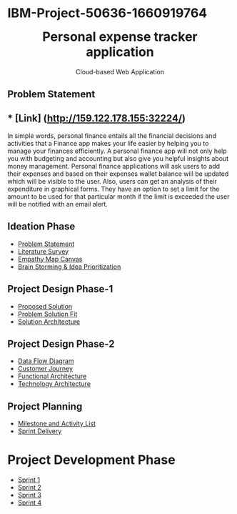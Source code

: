 # IBM-Project-50636-1660919764
<p align="center" style="margin-bottom: 0px !important;">
</p>
<h1 align="center" style="margin-top: 0px;">Personal expense tracker application</h1>

<p align="center" >Cloud-based Web Application</p>

## Problem Statement

## * [Link] (http://159.122.178.155:32224/)
In simple words, personal finance entails all the financial decisions and activities that a Finance app makes your life easier by helping you to manage your finances efficiently. A personal finance app will not only help you with budgeting and accounting but also give you helpful insights about money management.
Personal finance applications will ask users to add their expenses and based on their expenses wallet balance will be updated which will be visible to the user.  Also, users can get an analysis of their expenditure in graphical forms. They have an option to set a limit for the amount to be used for that particular month if the limit is exceeded the user will be notified with an email alert.

## Ideation Phase

* [Problem Statement](https://github.com/IBM-EPBL/IBM-Project-50636-1660919764/blob/main/ideation%20phase/Problem%20Statement.docx)
* [Literature Survey](https://github.com/IBM-EPBL/IBM-Project-50636-1660919764/blob/main/ideation%20phase/LiteratureSurvey.docx)
* [Empathy Map Canvas](https://github.com/IBM-EPBL/IBM-Project-50636-1660919764/blob/main/ideation%20phase/Empathy-Map.pdf)
* [Brain Storming & Idea Prioritization](https://github.com/IBM-EPBL/IBM-Project-50636-1660919764/blob/main/ideation%20phase/Brainstrom%20And%20Idea%20Prioritization.pdf)

## Project Design Phase-1

* [Proposed Solution](https://github.com/IBM-EPBL/IBM-Project-50636-1660919764/blob/main/Design%20phase-1/Proposed%20Solution.pdf)
* [Problem Solution Fit](https://github.com/IBM-EPBL/IBM-Project-50636-1660919764/blob/main/Design%20phase-1/Problem_solution_fit.pdf)
* [Solution Architecture](https://github.com/IBM-EPBL/IBM-Project-50636-1660919764/blob/main/Design%20phase-1/Solution%20Architecture.pdf)

## Project Design Phase-2
* [Data Flow Diagram](https://github.com/IBM-EPBL/IBM-Project-50636-1660919764/blob/main/Design%20phase-2/Data%20Flow%20Diagrams%20and%20User%20Stories.pdf)
* [Customer Journey](https://github.com/IBM-EPBL/IBM-Project-50636-1660919764/blob/main/Design%20phase-2/customer%20journey%20map.pdf)
* [Functional Architecture](https://github.com/IBM-EPBL/IBM-Project-50636-1660919764/blob/main/Design%20phase-2/Solution%20Requirements.pdf)
* [Technology Architecture](https://github.com/IBM-EPBL/IBM-Project-50636-1660919764/blob/main/Design%20phase-2/Technology%20Stack%20-%20Template.pdf)

## Project Planning
* [Milestone and Activity List](https://github.com/IBM-EPBL/IBM-Project-50636-1660919764/blob/main/planning%20phase/Milestone%20and%20Activity%20list.pdf)
* [Sprint Delivery](https://github.com/IBM-EPBL/IBM-Project-50636-1660919764/blob/main/planning%20phase/Sprint%20Delivery%20Plan.pdf)

# Project Development Phase
* [Sprint 1](https://github.com/IBM-EPBL/IBM-Project-50636-1660919764/tree/main/Source%20code/Sprint%201)
* [Sprint 2](https://github.com/IBM-EPBL/IBM-Project-50636-1660919764/tree/main/Source%20code/Sprint%202)
* [Sprint 3](https://github.com/IBM-EPBL/IBM-Project-50636-1660919764/tree/main/Source%20code/Sprint%203)
* [Sprint 4](https://github.com/IBM-EPBL/IBM-Project-50636-1660919764/tree/main/Source%20code/Sprint%204)
